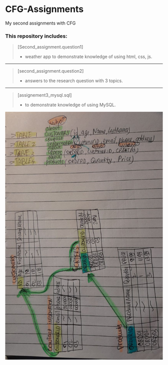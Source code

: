 # CFG-Assignments 
My second assignments with CFG

### This repository includes: 
>[Second_assignment.question1]
>  - weather app to demonstrate knowledge of using html, css, js.
***
>[second_assignment.question2]
>  - answers to the research question with 3 topics.
***
>[assignement3_mysql.sql]
>  - to demonstrate knowledge of using MySQL.

![Image alt](https://github.com/ViktoriiaMorozenko/CFG-Assignments/blob/assignment3_sql/assignment3_scenario.jpg)
   
